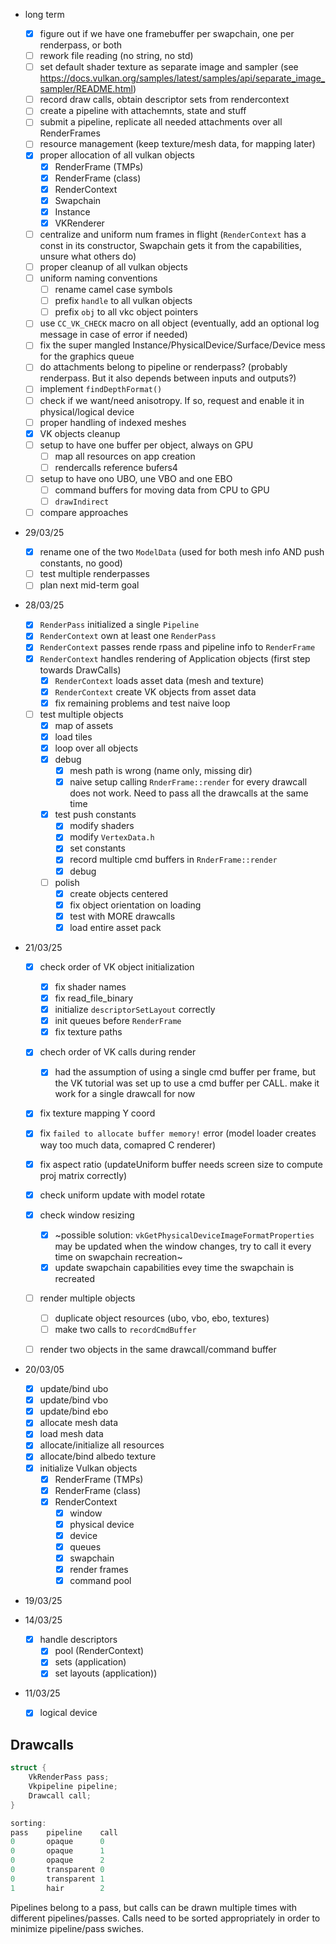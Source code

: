 - long term
	- [x] figure out if we have one framebuffer per swapchain, one per renderpass, or both
	- [ ] rework file reading (no string, no std)
	- [ ] set default shader texture as separate image and sampler (see https://docs.vulkan.org/samples/latest/samples/api/separate_image_sampler/README.html)
	- [ ] record draw calls, obtain descriptor sets from rendercontext
	- [ ] create a pipeline with attachemnts, state and stuff
	- [ ] submit a pipeline, replicate all needed attachments over all RenderFrames
	- [ ] resource management (keep texture/mesh data, for mapping later)
	- [x] proper allocation of all vulkan objects
		- [x] RenderFrame (TMPs)
		- [x] RenderFrame (class)
		- [x] RenderContext
		- [x] Swapchain
		- [x] Instance
		- [x] VKRenderer
	- [ ] centralize and uniform num frames in flight (`RenderContext` has a const in its constructor, Swapchain gets it from the capabilities, unsure what others do)
	- [ ] proper cleanup of all vulkan objects
	- [ ] uniform naming conventions
		- [ ] rename camel case symbols
		- [ ] prefix `handle` to all vulkan objects
		- [ ] prefix `obj` to all vkc object pointers
	- [ ] use `CC_VK_CHECK` macro on all object (eventually, add an optional log message in case of error if needed)
	- [ ] fix the super mangled Instance/PhysicalDevice/Surface/Device mess for the graphics queue
	- [ ] do attachments belong to pipeline or renderpass? (probably renderpass. But it also depends between inputs and outputs?)
	- [ ] implement `findDepthFormat()`
	- [ ] check if we want/need anisotropy. If so, request and enable it in physical/logical device
	- [ ] proper handling of indexed meshes
	- [x] VK objects cleanup
	- [ ] setup to have one buffer per object, always on GPU
		- [ ] map all resources on app creation
		- [ ] rendercalls reference bufers4
	- [ ] setup to have ono UBO, une VBO and one EBO
		- [ ] command buffers for moving data from CPU to GPU
		- [ ] `drawIndirect`
	- [ ] compare approaches

- 29/03/25
	- [x] rename one of the two `ModelData` (used for both mesh info AND push constants, no good)
	- [ ] test multiple renderpasses
	- [ ] plan next mid-term goal

- 28/03/25
	- [x] `RenderPass` initialized a single `Pipeline`
	- [x] `RenderContext` own at least one `RenderPass`
	- [x] `RenderContext` passes rende rpass and pipeline info to `RenderFrame`
	- [x] `RenderContext` handles rendering of Application objects (first step towards DrawCalls)
		- [x] `RenderContext` loads asset data (mesh and texture)
		- [x] `RenderContext` create VK objects from asset data
		- [x] fix remaining problems and test naive loop
	- [ ] test multiple objects
		- [x] map of assets
		- [x] load tiles
		- [x] loop over all objects
		- [x] debug
			- [x] mesh path is wrong (name only, missing dir)
			- [x] naive setup calling `RnderFrame::render` for every drawcall does not work. Need to pass all the drawcalls at the same time
		- [x] test push constants
			- [x] modify shaders
			- [x] modify `VertexData.h`
			- [x] set constants
			- [x] record multiple cmd buffers in `RnderFrame::render`
			- [x] debug
		- [ ] polish
			- [x] create objects centered
			- [x] fix object orientation on loading
			- [x] test with MORE drawcalls
			- [x] load entire asset pack

- 21/03/25
	- [x] check order of VK object initialization
		- [x] fix shader names
		- [x] fix read_file_binary
		- [x] initialize `descriptorSetLayout` correctly
		- [x] init queues before `RenderFrame`
		- [x] fix texture paths
	- [x] chech order of VK calls during render
		- [x] had the assumption of using a single cmd buffer per frame, but the VK tutorial was set up to use a cmd buffer per CALL.
				make it work for a single drawcall for now
	- [x] fix texture mapping Y coord
	- [x] fix `failed to allocate buffer memory!` error (model loader creates way too much data, comapred C renderer)
	- [x] fix aspect ratio (updateUniform buffer needs screen size to compute proj matrix correctly)
	- [x] check uniform update with model rotate
	- [x] check window resizing
		- [x] ~possible solution: `vkGetPhysicalDeviceImageFormatProperties` may be updated when the window changes, try to call it every time on swapchain recreation~
		- [x] update swapchain capabilities evey time the swapchain is recreated
	- [ ] render multiple objects
		- [ ] duplicate object resources (ubo, vbo, ebo, textures)
		- [ ] make two calls to `recordCmdBuffer`
	- [ ] render two objects in the same drawcall/command buffer
	

- 20/03/05
	- [x] update/bind ubo
	- [x] update/bind vbo
	- [x] update/bind ebo
	- [x] allocate mesh data
	- [x] load mesh data
	- [x] allocate/initialize all resources
	- [x] allocate/bind albedo texture
	- [x] initialize Vulkan objects
		- [x] RenderFrame (TMPs)
		- [x] RenderFrame (class)
		- [x] RenderContext
			- [x] window
			- [x] physical device
			- [x] device
			- [x] queues
			- [x] swapchain
			- [x] render frames
			- [x] command pool

- 19/03/25
	

- 14/03/25
	- [x] handle descriptors
		- [x] pool (RenderContext)
		- [x] sets (application)
		- [x] set layouts (application))

- 11/03/25
	- [x] logical device
	
## Drawcalls
```c
struct {
	VkRenderPass pass;
	Vkpipeline pipeline;
	Drawcall call;
}

sorting:
pass	pipeline	call
0		opaque		0
0		opaque		1
0		opaque		2
0		transparent	0
0		transparent	1
1		hair		2
```
Pipelines belong to a pass, but calls can be drawn multiple times with different pipelines/passes.
Calls need to be sorted appropriately in order to minimize pipeline/pass swiches.